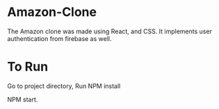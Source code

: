 # Amazon-Clone
The Amazon clone was made using React, and CSS. It implements user authentication from firebase as well.

# To Run
Go to project directory, Run NPM install

NPM start.

